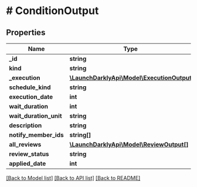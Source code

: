 # # ConditionOutput

## Properties

Name | Type | Description | Notes
------------ | ------------- | ------------- | -------------
**_id** | **string** |  |
**kind** | **string** |  | [optional]
**_execution** | [**\LaunchDarklyApi\Model\ExecutionOutput**](ExecutionOutput.md) |  |
**schedule_kind** | **string** |  | [optional]
**execution_date** | **int** |  | [optional]
**wait_duration** | **int** |  | [optional]
**wait_duration_unit** | **string** |  | [optional]
**description** | **string** |  |
**notify_member_ids** | **string[]** |  |
**all_reviews** | [**\LaunchDarklyApi\Model\ReviewOutput[]**](ReviewOutput.md) |  |
**review_status** | **string** |  |
**applied_date** | **int** |  | [optional]

[[Back to Model list]](../../README.md#models) [[Back to API list]](../../README.md#endpoints) [[Back to README]](../../README.md)
